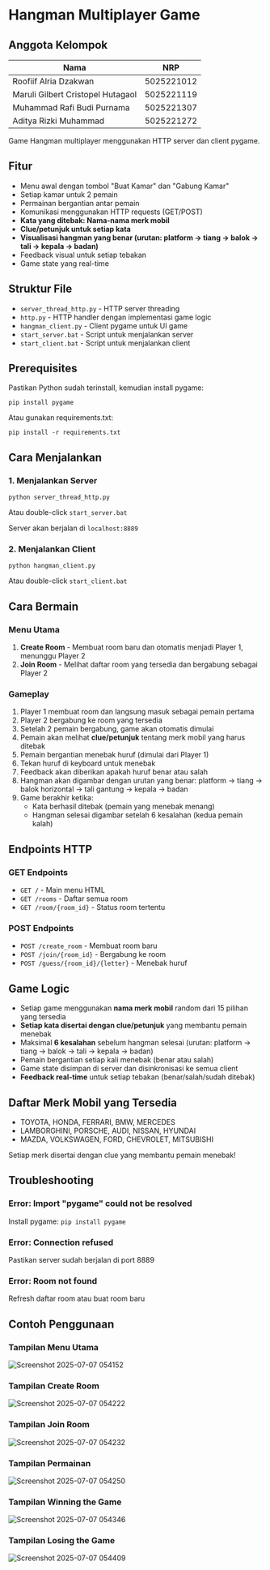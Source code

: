 # Hangman Multiplayer Game

## Anggota Kelompok

| Nama                              | NRP        |
| --------------------------------- | ---------- |
| Roofiif Alria Dzakwan             | 5025221012 |
| Maruli Gilbert Cristopel Hutagaol | 5025221119 |
| Muhammad Rafi Budi Purnama        | 5025221307 |
| Aditya Rizki Muhammad             | 5025221272 |

Game Hangman multiplayer menggunakan HTTP server dan client pygame.

## Fitur
- Menu awal dengan tombol "Buat Kamar" dan "Gabung Kamar"
- Setiap kamar untuk 2 pemain
- Permainan bergantian antar pemain
- Komunikasi menggunakan HTTP requests (GET/POST)
- **Kata yang ditebak: Nama-nama merk mobil**
- **Clue/petunjuk untuk setiap kata**
- **Visualisasi hangman yang benar (urutan: platform → tiang → balok → tali → kepala → badan)**
- Feedback visual untuk setiap tebakan
- Game state yang real-time

## Struktur File
- `server_thread_http.py` - HTTP server threading
- `http.py` - HTTP handler dengan implementasi game logic
- `hangman_client.py` - Client pygame untuk UI game
- `start_server.bat` - Script untuk menjalankan server
- `start_client.bat` - Script untuk menjalankan client

## Prerequisites
Pastikan Python sudah terinstall, kemudian install pygame:
```
pip install pygame
```

Atau gunakan requirements.txt:
```
pip install -r requirements.txt
```

## Cara Menjalankan

### 1. Menjalankan Server
```
python server_thread_http.py
```
Atau double-click `start_server.bat`

Server akan berjalan di `localhost:8889`

### 2. Menjalankan Client
```
python hangman_client.py
```
Atau double-click `start_client.bat`

## Cara Bermain

### Menu Utama
1. **Create Room** - Membuat room baru dan otomatis menjadi Player 1, menunggu Player 2
2. **Join Room** - Melihat daftar room yang tersedia dan bergabung sebagai Player 2

### Gameplay
1. Player 1 membuat room dan langsung masuk sebagai pemain pertama
2. Player 2 bergabung ke room yang tersedia
3. Setelah 2 pemain bergabung, game akan otomatis dimulai
4. Pemain akan melihat **clue/petunjuk** tentang merk mobil yang harus ditebak
5. Pemain bergantian menebak huruf (dimulai dari Player 1)
6. Tekan huruf di keyboard untuk menebak
7. Feedback akan diberikan apakah huruf benar atau salah
8. Hangman akan digambar dengan urutan yang benar: platform → tiang → balok horizontal → tali gantung → kepala → badan
9. Game berakhir ketika:
   - Kata berhasil ditebak (pemain yang menebak menang)
   - Hangman selesai digambar setelah 6 kesalahan (kedua pemain kalah)

## Endpoints HTTP

### GET Endpoints
- `GET /` - Main menu HTML
- `GET /rooms` - Daftar semua room
- `GET /room/{room_id}` - Status room tertentu

### POST Endpoints
- `POST /create_room` - Membuat room baru
- `POST /join/{room_id}` - Bergabung ke room
- `POST /guess/{room_id}/{letter}` - Menebak huruf

## Game Logic
- Setiap game menggunakan **nama merk mobil** random dari 15 pilihan yang tersedia
- **Setiap kata disertai dengan clue/petunjuk** yang membantu pemain menebak
- Maksimal **6 kesalahan** sebelum hangman selesai (urutan: platform → tiang → balok → tali → kepala → badan)
- Pemain bergantian setiap kali menebak (benar atau salah)
- Game state disimpan di server dan disinkronisasi ke semua client
- **Feedback real-time** untuk setiap tebakan (benar/salah/sudah ditebak)

## Daftar Merk Mobil yang Tersedia
- TOYOTA, HONDA, FERRARI, BMW, MERCEDES
- LAMBORGHINI, PORSCHE, AUDI, NISSAN, HYUNDAI  
- MAZDA, VOLKSWAGEN, FORD, CHEVROLET, MITSUBISHI

Setiap merk disertai dengan clue yang membantu pemain menebak!

## Troubleshooting

### Error: Import "pygame" could not be resolved
Install pygame: `pip install pygame`

### Error: Connection refused
Pastikan server sudah berjalan di port 8889

### Error: Room not found
Refresh daftar room atau buat room baru

## Contoh Penggunaan

### Tampilan Menu Utama
![Screenshot 2025-07-07 054152](https://github.com/user-attachments/assets/c678a2b8-3c1d-48ca-a77d-fc58afe333e3)

### Tampilan Create Room
![Screenshot 2025-07-07 054222](https://github.com/user-attachments/assets/7f97635b-f4eb-4f4d-a86d-92a1d12153d2)

### Tampilan Join Room
![Screenshot 2025-07-07 054232](https://github.com/user-attachments/assets/ce4ea3b0-bf6e-44c3-a493-6c5645a59fb5)

### Tampilan Permainan
![Screenshot 2025-07-07 054250](https://github.com/user-attachments/assets/d4b72046-957d-438d-8763-a87395c50918)

### Tampilan Winning the Game
![Screenshot 2025-07-07 054346](https://github.com/user-attachments/assets/fd29eea1-cb66-466e-ad78-672e7838b364)

### Tampilan Losing the Game
![Screenshot 2025-07-07 054409](https://github.com/user-attachments/assets/fc41eea1-381d-4dec-9830-e436d71acfb6)




